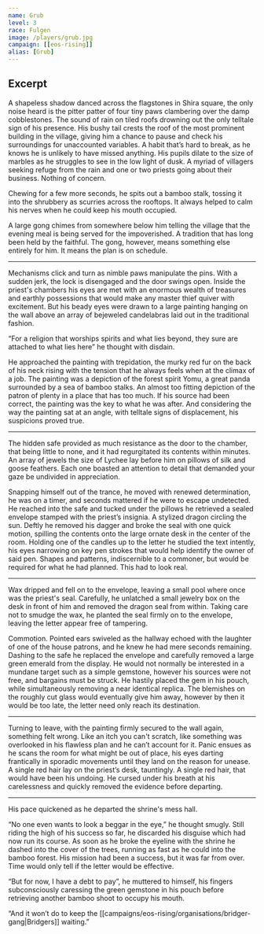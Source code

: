 ```yaml
---
name: Grub
level: 3
race: Fulgen
image: /players/grub.jpg
campaign: [[eos-rising]]
alias: [Grub]
---
```


## Excerpt

A shapeless shadow danced across the flagstones in Shira square, the only noise heard is the pitter patter of four tiny paws clambering over the damp cobblestones. The sound of rain on tiled roofs drowning out the only telltale sign of his presence. His bushy tail crests the roof of the most prominent building in the village, giving him a chance to pause and check his surroundings for unaccounted variables. A habit that’s hard to break, as he knows he is unlikely to have missed anything. His pupils dilate to the size of marbles as he struggles to see in the low light of dusk. A myriad of villagers seeking refuge from the rain and one or two priests going about their business. Nothing of concern.

Chewing for a few more seconds, he spits out a bamboo stalk, tossing it into the shrubbery as scurries across the rooftops. It always helped to calm his nerves when he could keep his mouth occupied.

A large gong chimes from somewhere below him telling the village that the evening meal is being served for the impoverished. A tradition that has long been held by the faithful. The gong, however, means something else entirely for him. It means the plan is on schedule.

---

Mechanisms click and turn as nimble paws manipulate the pins. With a sudden jerk, the lock is disengaged and the door swings open. Inside the priest's chambers his eyes are met with an enormous wealth of treasures and earthly possessions that would make any master thief quiver with excitement. But his beady eyes were drawn to a large painting hanging on the wall above an array of bejeweled candelabras laid out in the traditional fashion.

“For a religion that worships spirits and what lies beyond, they sure are attached to what lies here” he thought with disdain.

He approached the painting with trepidation, the murky red fur on the back of his neck rising with the tension that he always feels when at the climax of a job. The painting was a depiction of the forest spirit Yomu, a great panda surrounded by a sea of bamboo stalks. An almost too fitting depiction of the patron of plenty in a place that has too much. If his source had been correct, the painting was the key to what he was after. And considering the way the painting sat at an angle, with telltale signs of displacement, his suspicions proved true.

---

The hidden safe provided as much resistance as the door to the chamber, that being little to none, and it had regurgitated its contents within minutes. An array of jewels the size of Lychee lay before him on pillows of silk and goose feathers. Each one boasted an attention to detail that demanded your gaze be undivided in appreciation.

Snapping himself out of the trance, he moved with renewed determination, he was on a timer, and seconds mattered if he were to escape undetected. He reached into the safe and tucked under the pillows he retrieved a sealed envelope stamped with the priest’s insignia. A stylized dragon circling the sun. Deftly he removed his dagger and broke the seal with one quick motion, spilling the contents onto the large ornate desk in the center of the room. Holding one of the candles up to the letter he studied the text intently, his eyes narrowing on key pen strokes that would help identify the owner of said pen. Shapes and patterns, indiscernible to a commoner, but would be required for what he had planned. This had to look real.

---

Wax dripped and fell on to the envelope, leaving a small pool where once was the priest's seal. Carefully, he unlatched a small jewelry box on the desk in front of him and removed the dragon seal from within. Taking care not to smudge the wax, he planted the seal firmly on to the envelope, leaving the letter appear free of tampering.

Commotion. Pointed ears swiveled as the hallway echoed with the laughter of one of the house patrons, and he knew he had mere seconds remaining. Dashing to the safe he replaced the envelope and carefully removed a large green emerald from the display. He would not normally be interested in a mundane target such as a simple gemstone, however his sources were not free, and bargains must be struck. He hastily placed the gem in his pouch, while simultaneously removing a near identical replica. The blemishes on the roughly cut glass would eventually give him away, however by then it would be too late, the letter need only reach its destination.

---

Turning to leave, with the painting firmly secured to the wall again, something felt wrong. Like an itch you can't scratch, like something was overlooked in his flawless plan and he can’t account for it. Panic ensues as he scans the room for what might be out of place, his eyes darting frantically in sporadic movements until they land on the reason for unease. A single red hair lay on the priest’s desk, tauntingly. A single red hair, that would have been his undoing. He cursed under his breath at his carelessness and quickly removed the evidence before departing.

---

His pace quickened as he departed the shrine's mess hall.

“No one even wants to look a beggar in the eye,” he thought smugly. Still riding the high of his success so far, he discarded his disguise which had now run its course. As soon as he broke the eyeline with the shrine he dashed into the cover of the trees, running as fast as he could into the bamboo forest. His mission had been a success, but it was far from over. Time would only tell if the letter would be effective.

“But for now, I have a debt to pay”, he muttered to himself, his fingers subconsciously caressing the green gemstone in his pouch before retrieving another bamboo shoot to occupy his mouth.

“And it won’t do to keep the [[campaigns/eos-rising/organisations/bridger-gang|Bridgers]] waiting.”

